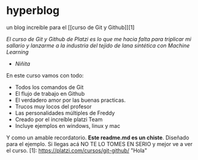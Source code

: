 # hyperblog
un blog increible para el [[curso de Git y Github]][1]

*El curso de Git y Github de Platzi es lo que me hacia falta para triplicar mi sallario y lanzarme a la industria del tejido de lana sintética con Machine Learning*

- *Niñita*

En este curso vamos con todo:

-  Todos los comandos de Git
- El flujo de trabajo en Github
- El verdadero amor por las buenas practicas.
- Trucos muy locos del profesor
- Las personalidades múltiples de Freddy
- Creado por el increíble platzi Team
- Incluye ejemplos en windows, linux y mac

Y como un amable recordatorio. **Este readme.md es un chiste**. Diseñado para el ejemplo. Si llegas acá NO TE LO TOMES EN SERIO y mejor ve a ver el curso.
[1]: https://platzi.com/cursos/git-github/ "Hola"
